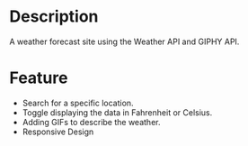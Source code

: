 # Description

A weather forecast site using the Weather API and GIPHY API.

# Feature

- Search for a specific location.
- Toggle displaying the data in Fahrenheit or Celsius.
- Adding GIFs to describe the weather.
- Responsive Design
